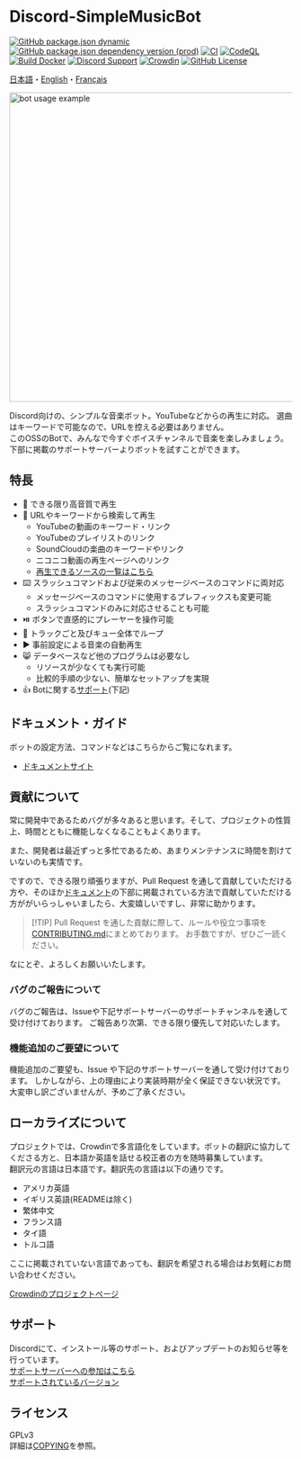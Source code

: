 # Discord-SimpleMusicBot
[![GitHub package.json dynamic](https://img.shields.io/github/package-json/version/mtripg6666tdr/Discord-SimpleMusicBot/master)](https://github.com/mtripg6666tdr/Discord-SimpleMusicBot/blob/master/package.json) [![GitHub package.json dependency version (prod)](https://img.shields.io/badge/dynamic/json?color=blue&label=oceanic.js&query=%24.dependencies%5B%22oceanic.js%22%5D&url=https%3A%2F%2Fraw.githubusercontent.com%2Fmtripg6666tdr%2FDiscord-SimpleMusicBot%2Fmaster%2Fpackage.json)](https://github.com/OceanicJS/Oceanic) [![CI](https://github.com/mtripg6666tdr/Discord-SimpleMusicBot/actions/workflows/test.yml/badge.svg)](https://github.com/mtripg6666tdr/Discord-SimpleMusicBot/actions/workflows/test.yml) [![CodeQL](https://github.com/mtripg6666tdr/Discord-SimpleMusicBot/actions/workflows/codeql-analysis.yml/badge.svg)](https://github.com/mtripg6666tdr/Discord-SimpleMusicBot/actions/workflows/codeql-analysis.yml) [![Build Docker](https://github.com/mtripg6666tdr/Discord-SimpleMusicBot/actions/workflows/build-docker.yml/badge.svg)](https://github.com/mtripg6666tdr/Discord-SimpleMusicBot/actions/workflows/build-docker.yml) [![Discord Support](https://img.shields.io/discord/847435307582095360?label=discord&logo=discord&logoColor=white)](https://sr.usamyon.moe/8QZw) [![Crowdin](https://badges.crowdin.net/discord-simplemusicbot/localized.svg)](https://crowdin.com/project/discord-simplemusicbot) [![GitHub License](https://img.shields.io/github/license/mtripg6666tdr/Discord-SimpleMusicBot)](LICENSE)

[日本語](/README.md)・[English](/locales/README.en-US.md)・[Français](/locales/README.fr-FR.md)

<img alt="bot usage example" src="https://user-images.githubusercontent.com/56076195/218059644-2ebdf405-b9f8-4561-a3cc-2bcecf09f145.png" width="550" />

Discord向けの、シンプルな音楽ボット。YouTubeなどからの再生に対応。 選曲はキーワードで可能なので、URLを控える必要はありません。  
このOSSのBotで、みんなで今すぐボイスチャンネルで音楽を楽しみましょう。  
下部に掲載のサポートサーバーよりボットを試すことができます。

## 特長
- 🎵 できる限り高音質で再生
- 🔎 URLやキーワードから検索して再生
  - YouTubeの動画のキーワード・リンク
  - YouTubeのプレイリストのリンク
  - SoundCloudの楽曲のキーワードやリンク
  - ニコニコ動画の再生ページへのリンク
  - [再生できるソースの一覧はこちら](https://web.usamyon.moe/Discord-SimpleMusicBot/docs/guide/feature/overview)
- ⌨️ スラッシュコマンドおよび従来のメッセージベースのコマンドに両対応
  - メッセージベースのコマンドに使用するプレフィックスも変更可能
  - スラッシュコマンドのみに対応させることも可能
- ⏯️ ボタンで直感的にプレーヤーを操作可能
- 🔁 トラックごと及びキュー全体でループ
- ▶️ 事前設定による音楽の自動再生
- 😸 データベースなど他のプログラムは必要なし
  - リソースが少なくても実行可能
  - 比較的手順の少ない、簡単なセットアップを実現
- 👍 Botに関する[サポート](#サポート)(下記)

## ドキュメント・ガイド
ボットの設定方法、コマンドなどはこちらからご覧になれます。
- [ドキュメントサイト](https://web.usamyon.moe/Discord-SimpleMusicBot/)

## 貢献について
常に開発中であるためバグが多々あると思います。そして、プロジェクトの性質上、時間とともに機能しなくなることもよくあります。

また、開発者は最近ずっと多忙であるため、あまりメンテナンスに時間を割けていないのも実情です<!--[^1]-->。

<!--
[^1]: GitHub Sponsors を通して私に寄付いただけると、こちらに割ける時間を確保しやすくなります[^2]。寄付に関わらず、サポートの対応に影響はありません。
[^2]: もしよろしければご検討ください。ご不便おかけし申し訳ございません。できる限り頑張ります。
-->

ですので、できる限り頑張りますが、Pull Request を通して貢献していただける方や、そのほか[ドキュメント](https://web.usamyon.moe/Discord-SimpleMusicBot/)の下部に掲載されている方法で貢献していただける方ががいらっしゃいましたら、大変嬉しいですし、非常に助かります。

> [!TIP] Pull Request を通した貢献に際して、ルールや役立つ事項を[CONTRIBUTING.md](.github/CONTRIBUTING.md)にまとめております。 お手数ですが、ぜひご一読ください。

なにとぞ、よろしくお願いいたします。

### バグのご報告について
バグのご報告は、Issueや下記サポートサーバーのサポートチャンネルを通して受け付けております。 ご報告あり次第、できる限り優先して対応いたします。

### 機能追加のご要望について
機能追加のご要望も、Issue や下記のサポートサーバーを通して受け付けております。 しかしながら、上の理由により実装時期が全く保証できない状況です。大変申し訳ございませんが、予めご了承ください。

## ローカライズについて
プロジェクトでは、Crowdinで多言語化をしています。ボットの翻訳に協力してくださる方と、日本語か英語を話せる校正者の方を随時募集しています。  
翻訳元の言語は日本語です。翻訳先の言語は以下の通りです。
* アメリカ英語
* イギリス英語(READMEは除く)
* 繁体中文
* フランス語
* タイ語
* トルコ語

ここに掲載されていない言語であっても、翻訳を希望される場合はお気軽にお問い合わせください。

[Crowdinのプロジェクトページ](https://crowdin.com/project/discord-simplemusicbot)

## サポート
Discordにて、インストール等のサポート、およびアップデートのお知らせ等を行っています。   
[サポートサーバーへの参加はこちら](https://sr.usamyon.moe/8QZw)  
[サポートされているバージョン](https://web.usamyon.moe/Discord-SimpleMusicBot/docs/next/setup/support)

## ライセンス
GPLv3  
詳細は[COPYING](COPYING)を参照。
